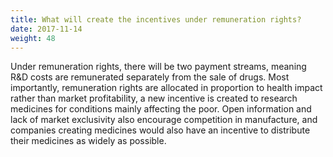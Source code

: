 ```yaml
---
title: What will create the incentives under remuneration rights?
date: 2017-11-14
weight: 48
---
```


Under remuneration rights, there will be two payment streams, meaning R&D costs are remunerated separately from the sale of drugs. Most importantly, remuneration rights are allocated in proportion to health impact rather than market profitability, a new incentive is created to research medicines for conditions mainly affecting the poor. Open information and lack of market exclusivity also encourage competition in manufacture, and companies creating medicines would also have an incentive to distribute their medicines as widely as possible. 
